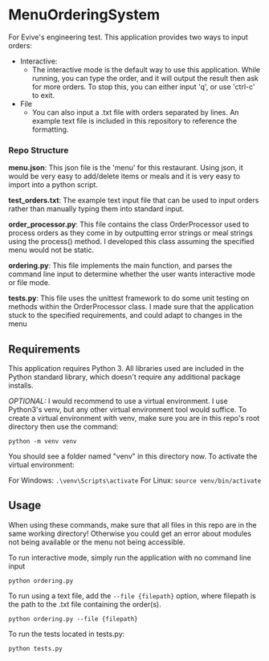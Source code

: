 
# MenuOrderingSystem
For Evive's engineering test. This application provides two ways to input orders:
- Interactive:
	- The interactive mode is the default way to use this application. While running, you can type the order, and it will output the result then ask for more orders. To stop this, you can either input 'q', or use 'ctrl-c' to exit.
- File
	- You can also input a .txt file with orders separated by lines. An example text file is included in this repository to reference the formatting.

### Repo Structure
**menu.json**: This json file is the 'menu' for this restaurant. Using json, it would be very easy to add/delete items or meals and it is very easy to import into a python script.

**test_orders.txt**: The example text input file that can be used to input orders rather than manually typing them into standard input.

**order_processor.py**: This file contains the class OrderProcessor used to process orders as they come in by outputting error strings or meal strings using the process() method. I developed this class assuming the specified menu would not be static.

**ordering.py**: This file implements the main function, and parses the command line input to determine whether the user wants interactive mode or file mode.

**tests.py**: This file uses the unittest framework to do some unit testing on methods within the OrderProcessor class. I made sure that the application stuck to the specified requirements, and could adapt to changes in the menu
## Requirements
This application requires Python 3. All libraries used are included in the Python standard library, which doesn't require any additional package installs.

 *OPTIONAL:* I would recommend to use a virtual environment. I use Python3's venv, but any other virtual environment tool would suffice. To create a virtual environment with venv, make sure you are in this repo's root directory then use the command:
 
 `python -m venv venv`
 
 You should see a folder named "venv" in this directory now. To activate the virtual environment:
 
 For Windows: `.\venv\Scripts\activate`
 For Linux: `source venv/bin/activate`
## Usage
When using these commands, make sure that all files in this repo are in the same working directory! Otherwise you could get an error about modules not being available or the menu not being accessible.

To run interactive mode, simply run the application with no command line input

`python ordering.py`

To run using a text file, add the `--file {filepath}` option, where filepath is the path to the .txt file containing the order(s).

`python ordering.py --file {filepath}`

To run the tests located in tests.py:

`python tests.py`
